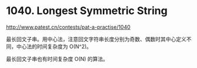 # 1040. Longest Symmetric String

http://www.patest.cn/contests/pat-a-practise/1040

最长回文子串。用中心法，注意回文字符串长度分别为奇数、偶数时其中心定义不同，中心法的时间复杂度为 O(N^2)。

最长回文子串也有时间复杂度 O(N) 的算法。

